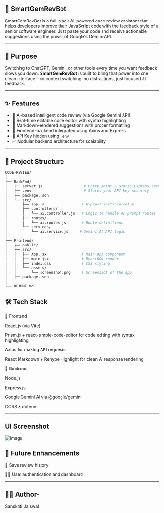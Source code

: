 ## 💎 SmartGemRevBot 

SmartGemRevBot is a full-stack AI-powered code review assistant that helps developers improve their JavaScript code with the feedback style of a senior software engineer. Just paste your code and receive actionable suggestions using the power of Google's Gemini API.

---

## 🎯 Purpose

Switching to ChatGPT, Gemini, or other tools every time you want feedback slows you down. **SmartGemRevBot** is built to bring that power into one clean interface—no context switching, no distractions, just focused AI feedback.

---

## ✨ Features

- 🧠 AI-based intelligent code review (via Google Gemini API)
- 🎨 Real-time editable code editor with syntax highlighting
- 📄 Markdown-rendered suggestions with proper formatting
- 🔗 Frontend-backend integrated using Axios and Express
- 🔐 API Key hidden using `.env`
- ✅ Modular backend architecture for scalability

---
## 📁 Project Structure

```bash
CODE-REVIEW/
│
├── BackEnd/
│   ├── server.js                   # Entry point – starts Express server
│   ├── .env                        # Stores your API key securely
│   ├── package.json
│   └── src/
│       ├── app.js                 # Express instance setup
│       ├── controllers/
│       │   └── ai.controller.js   # Logic to handle AI prompt routes
│       ├── routes/
│       │   └── ai.routes.js       # Route definitions
│       └── services/
│           └── ai.service.js     # Gemini AI API logic
│
├── Frontend/
│   ├── public/
│   ├── src/
│   │   ├── App.jsx                # Main app component
│   │   ├── main.jsx               # ReactDOM render
│   │   ├── index.css              # CSS styling
│   │   └── assets/
│   │       └── screenshot.png     # Screenshot of the app
│   ├── package.json
│
└── README.md
```

## 🛠️ Tech Stack
🔹 Frontend

React.js (via Vite)

Prism.js + react-simple-code-editor for code editing with syntax highlighting

Axios for making API requests

React Markdown + Rehype Highlight for clean AI response rendering

🔸 Backend

Node.js

Express.js

Google Gemini AI via @google/gemini

CORS & dotenv

---
## UI Screenshot
![image](https://github.com/user-attachments/assets/6202fe79-d410-4f9a-96eb-9e7054649811)


## 🧠 Future Enhancements

💾 Save review history

🧑‍💻 User authentication and dashboard

---
## 🙋‍♀️ Author- 
Sanskriti Jaiswal


